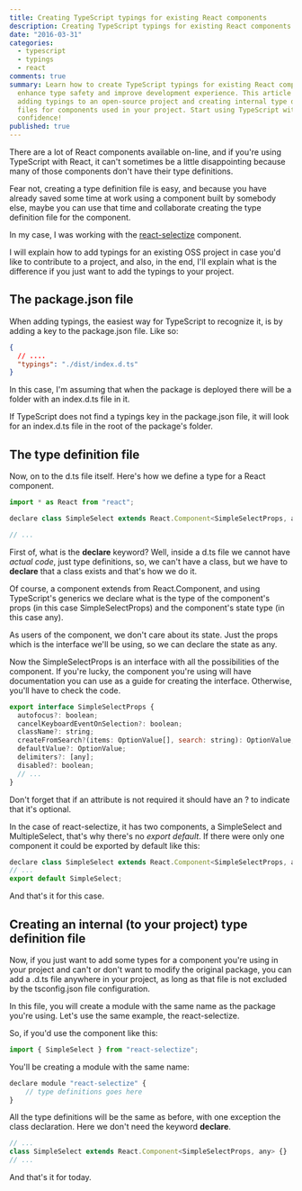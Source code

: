 ```yaml
---
title: Creating TypeScript typings for existing React components
description: Creating TypeScript typings for existing React components
date: "2016-03-31"
categories:
  - typescript
  - typings
  - react
comments: true
summary: Learn how to create TypeScript typings for existing React components to
  enhance type safety and improve development experience. This article covers
  adding typings to an open-source project and creating internal type definition
  files for components used in your project. Start using TypeScript with
  confidence!
published: true
---
```


There are a lot of React components available on-line, and if you're using
TypeScript with React, it can't sometimes be a little disappointing because many
of those components don't have their type definitions.

Fear not, creating a type definition file is easy, and because you have already
saved some time at work using a component built by somebody else, maybe you can
use that time and collaborate creating the type definition file for the
component.

In my case, I was working with the
[react-selectize](https://github.com/furqanZafar/react-selectize) component.

I will explain how to add typings for an existing OSS project in case you'd like
to contribute to a project, and also, in the end, I'll explain what is the
difference if you just want to add the typings to your project.

## The package.json file

When adding typings, the easiest way for TypeScript to recognize it, is by
adding a key to the package.json file. Like so:

```json
{
  // ....
  "typings": "./dist/index.d.ts"
}
```

In this case, I'm assuming that when the package is deployed there will be a
folder with an index.d.ts file in it.

If TypeScript does not find a typings key in the package.json file, it will look
for an index.d.ts file in the root of the package's folder.

## The type definition file

Now, on to the d.ts file itself. Here's how we define a type for a React
component.

```js
import * as React from "react";

declare class SimpleSelect extends React.Component<SimpleSelectProps, any> {}

// ...
```

First of, what is the **declare** keyword? Well, inside a d.ts file we cannot
have _actual code_, just type definitions, so, we can't have a class, but we
have to **declare** that a class exists and that's how we do it.

Of course, a component extends from React.Component, and using TypeScript's
generics we declare what is the type of the component's props (in this case
SimpleSelectProps) and the component's state type (in this case any).

As users of the component, we don't care about its state. Just the props which
is the interface we'll be using, so we can declare the state as any.

Now the SimpleSelectProps is an interface with all the possibilities of the
component. If you're lucky, the component you're using will have documentation
you can use as a guide for creating the interface. Otherwise, you'll have to
check the code.

```js
export interface SimpleSelectProps {
  autofocus?: boolean;
  cancelKeyboardEventOnSelection?: boolean;
  className?: string;
  createFromSearch?(items: OptionValue[], search: string): OptionValue;
  defaultValue?: OptionValue;
  delimiters?: [any];
  disabled?: boolean;
  // ...
}
```

Don't forget that if an attribute is not required it should have an ? to
indicate that it's optional.

In the case of react-selectize, it has two components, a SimpleSelect and
MultipleSelect, that's why there's no _export default_. If there were only one
component it could be exported by default like this:

```js
declare class SimpleSelect extends React.Component<SimpleSelectProps, any> {}
// ...
export default SimpleSelect;
```

And that's it for this case.

## Creating an internal (to your project) type definition file

Now, if you just want to add some types for a component you're using in your
project and can't or don't want to modify the original package, you can add a
.d.ts file anywhere in your project, as long as that file is not excluded by the
tsconfig.json file configuration.

In this file, you will create a module with the same name as the package you're
using. Let's use the same example, the react-selectize.

So, if you'd use the component like this:

```js
import { SimpleSelect } from "react-selectize";
```

You'll be creating a module with the same name:

```js
declare module "react-selectize" {
	// type definitions goes here
}
```

All the type definitions will be the same as before, with one exception the
class declaration. Here we don't need the keyword **declare**.

```js
// ...
class SimpleSelect extends React.Component<SimpleSelectProps, any> {}
// ...
```

And that's it for today.
